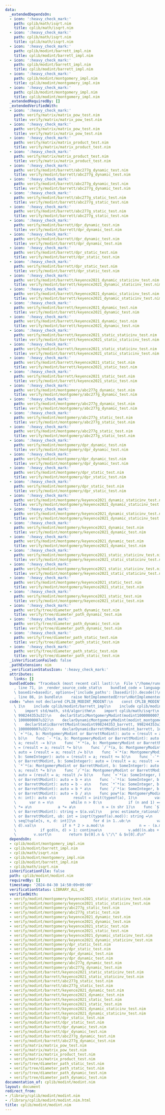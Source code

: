 ```yaml
---
data:
  _extendedDependsOn:
  - icon: ':heavy_check_mark:'
    path: cplib/math/isqrt.nim
    title: cplib/math/isqrt.nim
  - icon: ':heavy_check_mark:'
    path: cplib/math/isqrt.nim
    title: cplib/math/isqrt.nim
  - icon: ':heavy_check_mark:'
    path: cplib/modint/barrett_impl.nim
    title: cplib/modint/barrett_impl.nim
  - icon: ':heavy_check_mark:'
    path: cplib/modint/barrett_impl.nim
    title: cplib/modint/barrett_impl.nim
  - icon: ':heavy_check_mark:'
    path: cplib/modint/montgomery_impl.nim
    title: cplib/modint/montgomery_impl.nim
  - icon: ':heavy_check_mark:'
    path: cplib/modint/montgomery_impl.nim
    title: cplib/modint/montgomery_impl.nim
  _extendedRequiredBy: []
  _extendedVerifiedWith:
  - icon: ':heavy_check_mark:'
    path: verify/matrix/matrix_pow_test.nim
    title: verify/matrix/matrix_pow_test.nim
  - icon: ':heavy_check_mark:'
    path: verify/matrix/matrix_pow_test.nim
    title: verify/matrix/matrix_pow_test.nim
  - icon: ':heavy_check_mark:'
    path: verify/matrix/matrix_product_test.nim
    title: verify/matrix/matrix_product_test.nim
  - icon: ':heavy_check_mark:'
    path: verify/matrix/matrix_product_test.nim
    title: verify/matrix/matrix_product_test.nim
  - icon: ':heavy_check_mark:'
    path: verify/modint/barrett/abc277g_dynamic_test.nim
    title: verify/modint/barrett/abc277g_dynamic_test.nim
  - icon: ':heavy_check_mark:'
    path: verify/modint/barrett/abc277g_dynamic_test.nim
    title: verify/modint/barrett/abc277g_dynamic_test.nim
  - icon: ':heavy_check_mark:'
    path: verify/modint/barrett/abc277g_static_test.nim
    title: verify/modint/barrett/abc277g_static_test.nim
  - icon: ':heavy_check_mark:'
    path: verify/modint/barrett/abc277g_static_test.nim
    title: verify/modint/barrett/abc277g_static_test.nim
  - icon: ':heavy_check_mark:'
    path: verify/modint/barrett/dpr_dynamic_test.nim
    title: verify/modint/barrett/dpr_dynamic_test.nim
  - icon: ':heavy_check_mark:'
    path: verify/modint/barrett/dpr_dynamic_test.nim
    title: verify/modint/barrett/dpr_dynamic_test.nim
  - icon: ':heavy_check_mark:'
    path: verify/modint/barrett/dpr_static_test.nim
    title: verify/modint/barrett/dpr_static_test.nim
  - icon: ':heavy_check_mark:'
    path: verify/modint/barrett/dpr_static_test.nim
    title: verify/modint/barrett/dpr_static_test.nim
  - icon: ':heavy_check_mark:'
    path: verify/modint/barrett/keyence2021_dynamic_staticinv_test.nim
    title: verify/modint/barrett/keyence2021_dynamic_staticinv_test.nim
  - icon: ':heavy_check_mark:'
    path: verify/modint/barrett/keyence2021_dynamic_staticinv_test.nim
    title: verify/modint/barrett/keyence2021_dynamic_staticinv_test.nim
  - icon: ':heavy_check_mark:'
    path: verify/modint/barrett/keyence2021_dynamic_test.nim
    title: verify/modint/barrett/keyence2021_dynamic_test.nim
  - icon: ':heavy_check_mark:'
    path: verify/modint/barrett/keyence2021_dynamic_test.nim
    title: verify/modint/barrett/keyence2021_dynamic_test.nim
  - icon: ':heavy_check_mark:'
    path: verify/modint/barrett/keyence2021_static_staticinv_test.nim
    title: verify/modint/barrett/keyence2021_static_staticinv_test.nim
  - icon: ':heavy_check_mark:'
    path: verify/modint/barrett/keyence2021_static_staticinv_test.nim
    title: verify/modint/barrett/keyence2021_static_staticinv_test.nim
  - icon: ':heavy_check_mark:'
    path: verify/modint/barrett/keyence2021_static_test.nim
    title: verify/modint/barrett/keyence2021_static_test.nim
  - icon: ':heavy_check_mark:'
    path: verify/modint/barrett/keyence2021_static_test.nim
    title: verify/modint/barrett/keyence2021_static_test.nim
  - icon: ':heavy_check_mark:'
    path: verify/modint/montgomery/abc277g_dynamic_test.nim
    title: verify/modint/montgomery/abc277g_dynamic_test.nim
  - icon: ':heavy_check_mark:'
    path: verify/modint/montgomery/abc277g_dynamic_test.nim
    title: verify/modint/montgomery/abc277g_dynamic_test.nim
  - icon: ':heavy_check_mark:'
    path: verify/modint/montgomery/abc277g_static_test.nim
    title: verify/modint/montgomery/abc277g_static_test.nim
  - icon: ':heavy_check_mark:'
    path: verify/modint/montgomery/abc277g_static_test.nim
    title: verify/modint/montgomery/abc277g_static_test.nim
  - icon: ':heavy_check_mark:'
    path: verify/modint/montgomery/dpr_dynamic_test.nim
    title: verify/modint/montgomery/dpr_dynamic_test.nim
  - icon: ':heavy_check_mark:'
    path: verify/modint/montgomery/dpr_dynamic_test.nim
    title: verify/modint/montgomery/dpr_dynamic_test.nim
  - icon: ':heavy_check_mark:'
    path: verify/modint/montgomery/dpr_static_test.nim
    title: verify/modint/montgomery/dpr_static_test.nim
  - icon: ':heavy_check_mark:'
    path: verify/modint/montgomery/dpr_static_test.nim
    title: verify/modint/montgomery/dpr_static_test.nim
  - icon: ':heavy_check_mark:'
    path: verify/modint/montgomery/keyence2021_dynamic_staticinv_test.nim
    title: verify/modint/montgomery/keyence2021_dynamic_staticinv_test.nim
  - icon: ':heavy_check_mark:'
    path: verify/modint/montgomery/keyence2021_dynamic_staticinv_test.nim
    title: verify/modint/montgomery/keyence2021_dynamic_staticinv_test.nim
  - icon: ':heavy_check_mark:'
    path: verify/modint/montgomery/keyence2021_dynamic_test.nim
    title: verify/modint/montgomery/keyence2021_dynamic_test.nim
  - icon: ':heavy_check_mark:'
    path: verify/modint/montgomery/keyence2021_dynamic_test.nim
    title: verify/modint/montgomery/keyence2021_dynamic_test.nim
  - icon: ':heavy_check_mark:'
    path: verify/modint/montgomery/keyence2021_static_staticinv_test.nim
    title: verify/modint/montgomery/keyence2021_static_staticinv_test.nim
  - icon: ':heavy_check_mark:'
    path: verify/modint/montgomery/keyence2021_static_staticinv_test.nim
    title: verify/modint/montgomery/keyence2021_static_staticinv_test.nim
  - icon: ':heavy_check_mark:'
    path: verify/modint/montgomery/keyence2021_static_test.nim
    title: verify/modint/montgomery/keyence2021_static_test.nim
  - icon: ':heavy_check_mark:'
    path: verify/modint/montgomery/keyence2021_static_test.nim
    title: verify/modint/montgomery/keyence2021_static_test.nim
  - icon: ':heavy_check_mark:'
    path: verify/tree/diameter_path_dynamic_test.nim
    title: verify/tree/diameter_path_dynamic_test.nim
  - icon: ':heavy_check_mark:'
    path: verify/tree/diameter_path_dynamic_test.nim
    title: verify/tree/diameter_path_dynamic_test.nim
  - icon: ':heavy_check_mark:'
    path: verify/tree/diameter_path_static_test.nim
    title: verify/tree/diameter_path_static_test.nim
  - icon: ':heavy_check_mark:'
    path: verify/tree/diameter_path_static_test.nim
    title: verify/tree/diameter_path_static_test.nim
  _isVerificationFailed: false
  _pathExtension: nim
  _verificationStatusIcon: ':heavy_check_mark:'
  attributes:
    links: []
  bundledCode: "Traceback (most recent call last):\n  File \"/home/runner/.local/lib/python3.10/site-packages/onlinejudge_verify/documentation/build.py\"\
    , line 71, in _render_source_code_stat\n    bundled_code = language.bundle(stat.path,\
    \ basedir=basedir, options={'include_paths': [basedir]}).decode()\n  File \"/home/runner/.local/lib/python3.10/site-packages/onlinejudge_verify/languages/nim.py\"\
    , line 86, in bundle\n    raise NotImplementedError\nNotImplementedError\n"
  code: "when not declared CPLIB_MODINT_MODINT:\n    const CPLIB_MODINT_MODINT* =\
    \ 1\n    include cplib/modint/barrett_impl\n    include cplib/modint/montgomery_impl\n\
    \    import std/math, std/algorithm\n    import cplib/math/isqrt\n    declarStaticMontgomeryModint(modint998244353_montgomery,\
    \ 998244353u32)\n    declarStaticMontgomeryModint(modint1000000007_montgomery,\
    \ 1000000007u32)\n    declarDynamicMontgomeryModint(modint_montgomery, 1u32)\n\
    \    declarStaticBarrettModint(modint998244353_barrett, 998244353u32)\n    declarStaticBarrettModint(modint1000000007_barrett,\
    \ 1000000007u32)\n    declarDynamicBarrettModint(modint_barrett, 1u32)\n    func\
    \ `+`*(a, b: MontgomeryModint or BarrettModint): auto = (result = a; result +=\
    \ b)\n    func `-`*(a, b: MontgomeryModint or BarrettModint): auto = (result =\
    \ a; result -= b)\n    func `*`*(a, b: MontgomeryModint or BarrettModint): auto\
    \ = (result = a; result *= b)\n    func `/`*(a, b: MontgomeryModint or BarrettModint):\
    \ auto = (result = a; result /= b)\n    func `+`*(a: MontgomeryModint or BarrettModint,\
    \ b: SomeInteger): auto = (result = a; result += b)\n    func `-`*(a: MontgomeryModint\
    \ or BarrettModint, b: SomeInteger): auto = (result = a; result -= b)\n    func\
    \ `*`*(a: MontgomeryModint or BarrettModint, b: SomeInteger): auto = (result =\
    \ a; result *= b)\n    func `/`*(a: MontgomeryModint or BarrettModint, b: SomeInteger):\
    \ auto = (result = a; result /= b)\n    func `+`*(a: SomeInteger, b: MontgomeryModint\
    \ or BarrettModint): auto = b + a\n    func `-`*(a: SomeInteger, b: MontgomeryModint\
    \ or BarrettModint): auto = b - a\n    func `*`*(a: SomeInteger, b: MontgomeryModint\
    \ or BarrettModint): auto = b * a\n    func `/`*(a: SomeInteger, b: MontgomeryModint\
    \ or BarrettModint): auto = b / a\n    func pow*(a: MontgomeryModint or BarrettModint,\
    \ n: int): auto =\n        result = init(typeof(a), 1)\n        var a = a\n  \
    \      var n = n\n        while n > 0:\n            if (n and 1) == 1: result\
    \ *= a\n            a *= a\n            n = (n shr 1)\n    func `$`*(a: MontgomeryModint\
    \ or BarrettModint): string = $(a.val)\n    proc estimate_rational*(a: MontgomeryModint\
    \ or BarrettModint, ub: int = isqrt(typeof(a).mod)): string =\n        var v:\
    \ seq[tuple[s, n, d: int]]\n        for d in 1..ub:\n            var n = (a *\
    \ d).val\n            if n * 2 > a.mod:\n                n = - (a.mod - n)\n \
    \           if gcd(n, d) > 1: continue\n            v.add((n.abs + d, n, d))\n\
    \        v.sort\n        return $v[0].n & \"/\" & $v[0].d\n"
  dependsOn:
  - cplib/modint/montgomery_impl.nim
  - cplib/modint/barrett_impl.nim
  - cplib/math/isqrt.nim
  - cplib/modint/montgomery_impl.nim
  - cplib/modint/barrett_impl.nim
  - cplib/math/isqrt.nim
  isVerificationFile: false
  path: cplib/modint/modint.nim
  requiredBy: []
  timestamp: '2024-04-30 14:50:09+09:00'
  verificationStatus: LIBRARY_ALL_AC
  verifiedWith:
  - verify/modint/montgomery/keyence2021_static_staticinv_test.nim
  - verify/modint/montgomery/keyence2021_static_staticinv_test.nim
  - verify/modint/montgomery/abc277g_static_test.nim
  - verify/modint/montgomery/abc277g_static_test.nim
  - verify/modint/montgomery/keyence2021_dynamic_test.nim
  - verify/modint/montgomery/keyence2021_dynamic_test.nim
  - verify/modint/montgomery/keyence2021_static_test.nim
  - verify/modint/montgomery/keyence2021_static_test.nim
  - verify/modint/montgomery/keyence2021_dynamic_staticinv_test.nim
  - verify/modint/montgomery/keyence2021_dynamic_staticinv_test.nim
  - verify/modint/montgomery/dpr_static_test.nim
  - verify/modint/montgomery/dpr_static_test.nim
  - verify/modint/montgomery/dpr_dynamic_test.nim
  - verify/modint/montgomery/dpr_dynamic_test.nim
  - verify/modint/montgomery/abc277g_dynamic_test.nim
  - verify/modint/montgomery/abc277g_dynamic_test.nim
  - verify/modint/barrett/keyence2021_static_staticinv_test.nim
  - verify/modint/barrett/keyence2021_static_staticinv_test.nim
  - verify/modint/barrett/abc277g_static_test.nim
  - verify/modint/barrett/abc277g_static_test.nim
  - verify/modint/barrett/keyence2021_dynamic_test.nim
  - verify/modint/barrett/keyence2021_dynamic_test.nim
  - verify/modint/barrett/keyence2021_static_test.nim
  - verify/modint/barrett/keyence2021_static_test.nim
  - verify/modint/barrett/keyence2021_dynamic_staticinv_test.nim
  - verify/modint/barrett/keyence2021_dynamic_staticinv_test.nim
  - verify/modint/barrett/dpr_static_test.nim
  - verify/modint/barrett/dpr_static_test.nim
  - verify/modint/barrett/dpr_dynamic_test.nim
  - verify/modint/barrett/dpr_dynamic_test.nim
  - verify/modint/barrett/abc277g_dynamic_test.nim
  - verify/modint/barrett/abc277g_dynamic_test.nim
  - verify/matrix/matrix_pow_test.nim
  - verify/matrix/matrix_pow_test.nim
  - verify/matrix/matrix_product_test.nim
  - verify/matrix/matrix_product_test.nim
  - verify/tree/diameter_path_static_test.nim
  - verify/tree/diameter_path_static_test.nim
  - verify/tree/diameter_path_dynamic_test.nim
  - verify/tree/diameter_path_dynamic_test.nim
documentation_of: cplib/modint/modint.nim
layout: document
redirect_from:
- /library/cplib/modint/modint.nim
- /library/cplib/modint/modint.nim.html
title: cplib/modint/modint.nim
---
```

